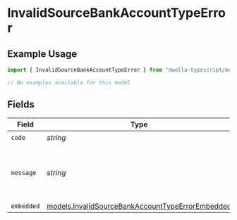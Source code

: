 # InvalidSourceBankAccountTypeError

## Example Usage

```typescript
import { InvalidSourceBankAccountTypeError } from "dwolla-typescript/models/errors";

// No examples available for this model
```

## Fields

| Field                                                                                                         | Type                                                                                                          | Required                                                                                                      | Description                                                                                                   | Example                                                                                                       |
| ------------------------------------------------------------------------------------------------------------- | ------------------------------------------------------------------------------------------------------------- | ------------------------------------------------------------------------------------------------------------- | ------------------------------------------------------------------------------------------------------------- | ------------------------------------------------------------------------------------------------------------- |
| `code`                                                                                                        | *string*                                                                                                      | :heavy_check_mark:                                                                                            | N/A                                                                                                           | ValidationError                                                                                               |
| `message`                                                                                                     | *string*                                                                                                      | :heavy_check_mark:                                                                                            | N/A                                                                                                           | Validation error(s) present. See embedded errors list for more details.                                       |
| `embedded`                                                                                                    | [models.InvalidSourceBankAccountTypeErrorEmbedded](../../models/invalidsourcebankaccounttypeerrorembedded.md) | :heavy_minus_sign:                                                                                            | N/A                                                                                                           |                                                                                                               |